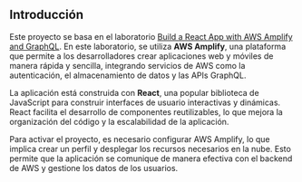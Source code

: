 ## Introducción

Este proyecto se basa en el laboratorio [Build a React App with AWS Amplify and GraphQL](https://aws.amazon.com/getting-started/hands-on/build-react-app-amplify-graphql/). En este laboratorio, se utiliza **AWS Amplify**, una plataforma que permite a los desarrolladores crear aplicaciones web y móviles de manera rápida y sencilla, integrando servicios de AWS como la autenticación, el almacenamiento de datos y las APIs GraphQL.

La aplicación está construida con **React**, una popular biblioteca de JavaScript para construir interfaces de usuario interactivas y dinámicas. React facilita el desarrollo de componentes reutilizables, lo que mejora la organización del código y la escalabilidad de la aplicación.

Para activar el proyecto, es necesario configurar AWS Amplify, lo que implica crear un perfil y desplegar los recursos necesarios en la nube. Esto permite que la aplicación se comunique de manera efectiva con el backend de AWS y gestione los datos de los usuarios.
